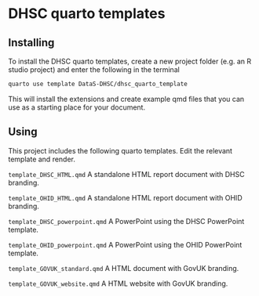 # DHSC quarto templates

## Installing

To install the DHSC quarto templates, create a new project folder (e.g. an R studio project) and enter the following in the terminal

``` bash
quarto use template DataS-DHSC/dhsc_quarto_template
```

This will install the extensions and create example qmd files that you can use as a starting place for your document.

## Using

This project includes the following quarto templates. Edit the relevant template and render.

`template_DHSC_HTML.qmd` A standalone HTML report document with DHSC branding.

`template_OHID_HTML.qmd` A standalone HTML report document with OHID branding.

`template_DHSC_powerpoint.qmd` A PowerPoint using the DHSC PowerPoint template.

`template_OHID_powerpoint.qmd` A PowerPoint using the OHID PowerPoint template.

`template_GOVUK_standard.qmd` A HTML document with GovUK branding.

`template_GOVUK_website.qmd` A HTML website with GovUK branding.

## 
